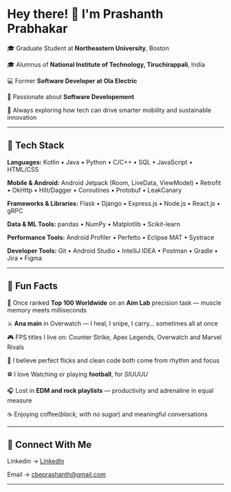 # Hey there! 👋 I'm Prashanth Prabhakar



🎓 Graduate Student at **Northeastern University**, Boston  

🎓 Alumnus of **National Institute of Technology, Tiruchirappali**, India  

💻 Former **Software Developer at Ola Electric**  

🚀 Passionate about **Software Developement**  

🌱 Always exploring how tech can drive smarter mobility and sustainable innovation  

---

## 🧠 Tech Stack

**Languages:** Kotlin • Java • Python • C/C++ • SQL • JavaScript • HTML/CSS  

**Mobile & Android:** Android Jetpack (Room, LiveData, ViewModel) • Retrofit • OkHttp • Hilt/Dagger • Coroutines • Protobuf • LeakCanary  

**Frameworks & Libraries:** Flask • Django • Express.js • Node.js • React.js • gRPC  

**Data & ML Tools:** pandas • NumPy • Matplotlib • Scikit-learn  

**Performance Tools:** Android Profiler • Perfetto • Eclipse MAT • Systrace  

**Developer Tools:** Git • Android Studio • IntelliJ IDEA • Postman • Gradle • Jira • Figma


---

## 🧠 Fun Facts

🎯 Once ranked **Top 100 Worldwide** on an **Aim Lab** precision task — muscle memory meets milliseconds  

⚔️ **Ana main** in Overwatch — I heal, I snipe, I carry… sometimes all at once  

🎮 FPS titles I live on: Counter Strike, Apex Legends, Overwatch and Marvel Rivals  

🧩 I believe perfect flicks and clean code both come from rhythm and focus  

⚽ I love Watching or playing **football**, for *SIUUUU*  

🎧 Lost in **EDM and rock playlists** — productivity and adrenaline in equal measure  

☕ Enjoying coffee(*black, with no sugar*) and meaningful conversations  

---

## 🤝 Connect With Me

Linkedin -> [LinkedIn](https://www.linkedin.com/in/prashanth-prabhakar-25a68b1a5)   

Email -> cbeprashanth@gmail.com

---


